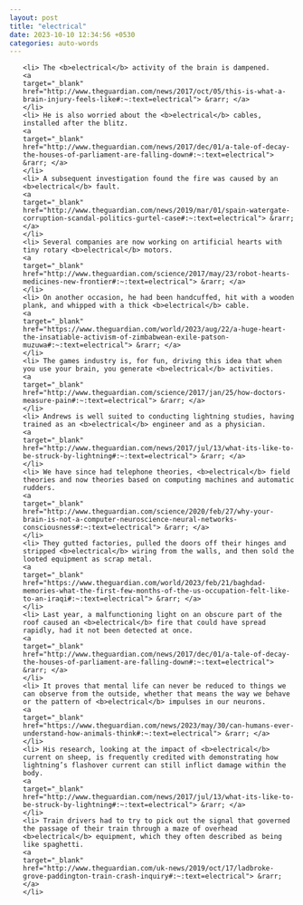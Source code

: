 ```yaml
---
layout: post
title: "electrical"
date: 2023-10-10 12:34:56 +0530
categories: auto-words
---
```

<ol>

    <li> The <b>electrical</b> activity of the brain is dampened.
    <a 
    target="_blank" 
    href="http://www.theguardian.com/news/2017/oct/05/this-is-what-a-brain-injury-feels-like#:~:text=electrical"> &rarr; </a>
    </li>
    <li> He is also worried about the <b>electrical</b> cables, installed after the blitz.
    <a 
    target="_blank" 
    href="http://www.theguardian.com/news/2017/dec/01/a-tale-of-decay-the-houses-of-parliament-are-falling-down#:~:text=electrical"> &rarr; </a>
    </li>
    <li> A subsequent investigation found the fire was caused by an <b>electrical</b> fault.
    <a 
    target="_blank" 
    href="http://www.theguardian.com/news/2019/mar/01/spain-watergate-corruption-scandal-politics-gurtel-case#:~:text=electrical"> &rarr; </a>
    </li>
    <li> Several companies are now working on artificial hearts with tiny rotary <b>electrical</b> motors.
    <a 
    target="_blank" 
    href="http://www.theguardian.com/science/2017/may/23/robot-hearts-medicines-new-frontier#:~:text=electrical"> &rarr; </a>
    </li>
    <li> On another occasion, he had been handcuffed, hit with a wooden plank, and whipped with a thick <b>electrical</b> cable.
    <a 
    target="_blank" 
    href="https://www.theguardian.com/world/2023/aug/22/a-huge-heart-the-insatiable-activism-of-zimbabwean-exile-patson-muzuwa#:~:text=electrical"> &rarr; </a>
    </li>
    <li> The games industry is, for fun, driving this idea that when you use your brain, you generate <b>electrical</b> activities.
    <a 
    target="_blank" 
    href="http://www.theguardian.com/science/2017/jan/25/how-doctors-measure-pain#:~:text=electrical"> &rarr; </a>
    </li>
    <li> Andrews is well suited to conducting lightning studies, having trained as an <b>electrical</b> engineer and as a physician.
    <a 
    target="_blank" 
    href="http://www.theguardian.com/news/2017/jul/13/what-its-like-to-be-struck-by-lightning#:~:text=electrical"> &rarr; </a>
    </li>
    <li> We have since had telephone theories, <b>electrical</b> field theories and now theories based on computing machines and automatic rudders.
    <a 
    target="_blank" 
    href="http://www.theguardian.com/science/2020/feb/27/why-your-brain-is-not-a-computer-neuroscience-neural-networks-consciousness#:~:text=electrical"> &rarr; </a>
    </li>
    <li> They gutted factories, pulled the doors off their hinges and stripped <b>electrical</b> wiring from the walls, and then sold the looted equipment as scrap metal.
    <a 
    target="_blank" 
    href="https://www.theguardian.com/world/2023/feb/21/baghdad-memories-what-the-first-few-months-of-the-us-occupation-felt-like-to-an-iraqi#:~:text=electrical"> &rarr; </a>
    </li>
    <li> Last year, a malfunctioning light on an obscure part of the roof caused an <b>electrical</b> fire that could have spread rapidly, had it not been detected at once.
    <a 
    target="_blank" 
    href="http://www.theguardian.com/news/2017/dec/01/a-tale-of-decay-the-houses-of-parliament-are-falling-down#:~:text=electrical"> &rarr; </a>
    </li>
    <li> It proves that mental life can never be reduced to things we can observe from the outside, whether that means the way we behave or the pattern of <b>electrical</b> impulses in our neurons.
    <a 
    target="_blank" 
    href="https://www.theguardian.com/news/2023/may/30/can-humans-ever-understand-how-animals-think#:~:text=electrical"> &rarr; </a>
    </li>
    <li> His research, looking at the impact of <b>electrical</b> current on sheep, is frequently credited with demonstrating how lightning’s flashover current can still inflict damage within the body.
    <a 
    target="_blank" 
    href="http://www.theguardian.com/news/2017/jul/13/what-its-like-to-be-struck-by-lightning#:~:text=electrical"> &rarr; </a>
    </li>
    <li> Train drivers had to try to pick out the signal that governed the passage of their train through a maze of overhead <b>electrical</b> equipment, which they often described as being like spaghetti.
    <a 
    target="_blank" 
    href="http://www.theguardian.com/uk-news/2019/oct/17/ladbroke-grove-paddington-train-crash-inquiry#:~:text=electrical"> &rarr; </a>
    </li>